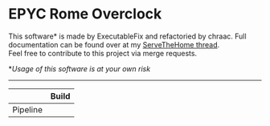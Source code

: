 # EPYC Rome Overclock

This software* is made by ExecutableFix and refactoried by chraac. Full documentation can be found over at my [ServeTheHome thread](https://forums.servethehome.com/index.php?threads/finally-overclocking-epyc-rome-es.28111).  
Feel free to contribute to this project via merge requests.  

**Usage of this software is at your own risk*

----

| | Build |
| --- | --- |
| Pipeline | [![<Build status>](https://circleci.com/gh/chraac/EPYC-Rome-Overclock.svg?style=svg)](https://app.circleci.com/pipelines/github/chraac/EPYC-Rome-Overclock) |
